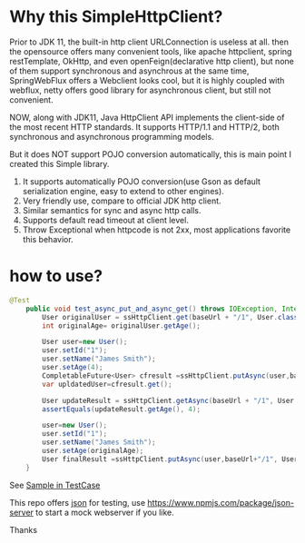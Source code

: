 # Why this SimpleHttpClient?

Prior to JDK 11, the built-in http client URLConnection is useless at all.
then the opensource offers many convenient tools, like apache httpclient, spring restTemplate,
OkHttp, and even openFeign(declarative http client), but none of them support synchronous and asynchrous at the same time,
SpringWebFlux offers a Webclient looks cool, but it is highly coupled with webflux, netty offers good library for
asynchronous client, but still not convenient.

NOW, along with JDK11, Java HttpClient API implements the client-side of the most recent HTTP standards. It supports HTTP/1.1 and HTTP/2, both synchronous and asynchronous programming models.

But it does NOT support POJO conversion automatically, this is main point I created this Simple library.

1. It supports automatically POJO conversion(use Gson as default serialization engine, easy to extend to other engines).
2. Very friendly use, compare to official JDK http client.
3. Similar semantics for sync and async http calls.
4. Supports default read timeout at client level.
5. Throw Exceptional when httpcode is not 2xx, most applications favorite this behavior.

# how to use?
```java
@Test
    public void test_async_put_and_async_get() throws IOException, InterruptedException, ExecutionException {
        User originalUser = ssHttpClient.get(baseUrl + "/1", User.class);
        int originalAge= originalUser.getAge();

        User user=new User();
        user.setId("1");
        user.setName("James Smith");
        user.setAge(4);
        CompletableFuture<User> cfresult =ssHttpClient.putAsync(user,baseUrl+"/1", User.class);
        var upldatedUser=cfresult.get();

        User updateResult = ssHttpClient.getAsync(baseUrl + "/1", User.class).get();
        assertEquals(updateResult.getAge(), 4);

        user=new User();
        user.setId("1");
        user.setName("James Smith");
        user.setAge(originalAge);
        User finalResult =ssHttpClient.putAsync(user,baseUrl+"/1", User.class).get();
    }

```
See [Sample in TestCase](src/test/java/org/yaod/shc/httpclient/SsHttpClientTest.java)

This repo offers [json](src/test/resources/jsonserver.json) for testing, use https://www.npmjs.com/package/json-server to start a mock webserver if you like.

Thanks

